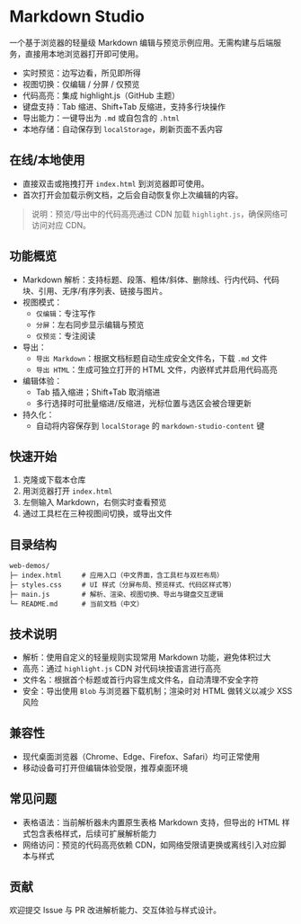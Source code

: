# Markdown Studio

一个基于浏览器的轻量级 Markdown 编辑与预览示例应用。无需构建与后端服务，直接用本地浏览器打开即可使用。

- 实时预览：边写边看，所见即所得
- 视图切换：仅编辑 / 分屏 / 仅预览
- 代码高亮：集成 highlight.js（GitHub 主题）
- 键盘支持：Tab 缩进、Shift+Tab 反缩进，支持多行块操作
- 导出能力：一键导出为 `.md` 或自包含的 `.html`
- 本地存储：自动保存到 `localStorage`，刷新页面不丢内容

## 在线/本地使用

- 直接双击或拖拽打开 `index.html` 到浏览器即可使用。
- 首次打开会加载示例文档，之后会自动恢复你上次编辑的内容。

> 说明：预览/导出中的代码高亮通过 CDN 加载 `highlight.js`，确保网络可访问对应 CDN。

## 功能概览

- Markdown 解析：支持标题、段落、粗体/斜体、删除线、行内代码、代码块、引用、无序/有序列表、链接与图片。
- 视图模式：
  - `仅编辑`：专注写作
  - `分屏`：左右同步显示编辑与预览
  - `仅预览`：专注阅读
- 导出：
  - `导出 Markdown`：根据文档标题自动生成安全文件名，下载 `.md` 文件
  - `导出 HTML`：生成可独立打开的 HTML 文件，内嵌样式并启用代码高亮
- 编辑体验：
  - Tab 插入缩进；Shift+Tab 取消缩进
  - 多行选择时可批量缩进/反缩进，光标位置与选区会被合理更新
- 持久化：
  - 自动将内容保存到 `localStorage` 的 `markdown-studio-content` 键

## 快速开始

1. 克隆或下载本仓库
2. 用浏览器打开 `index.html`
3. 左侧输入 Markdown，右侧实时查看预览
4. 通过工具栏在三种视图间切换，或导出文件

## 目录结构

```
web-demos/
├─ index.html     # 应用入口（中文界面，含工具栏与双栏布局）
├─ styles.css     # UI 样式（分屏布局、预览样式、代码区样式等）
├─ main.js        # 解析、渲染、视图切换、导出与键盘交互逻辑
└─ README.md      # 当前文档（中文）
```

## 技术说明

- 解析：使用自定义的轻量规则实现常用 Markdown 功能，避免体积过大
- 高亮：通过 `highlight.js` CDN 对代码块按语言进行高亮
- 文件名：根据首个标题或首行内容生成文件名，自动清理不安全字符
- 安全：导出使用 `Blob` 与浏览器下载机制；渲染时对 HTML 做转义以减少 XSS 风险

## 兼容性

- 现代桌面浏览器（Chrome、Edge、Firefox、Safari）均可正常使用
- 移动设备可打开但编辑体验受限，推荐桌面环境

## 常见问题

- 表格语法：当前解析器未内置原生表格 Markdown 支持，但导出的 HTML 样式包含表格样式，后续可扩展解析能力
- 网络访问：预览的代码高亮依赖 CDN，如网络受限请更换或离线引入对应脚本与样式

## 贡献

欢迎提交 Issue 与 PR 改进解析能力、交互体验与样式设计。

